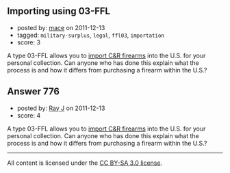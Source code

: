 ## Importing using 03-FFL

- posted by: [mace](https://stackexchange.com/users/-1/163-mace) on 2011-12-13
- tagged: `military-surplus`, `legal`, `ffl03`, `importation`
- score: 3

A type 03-FFL allows you to [import C&R firearms](http://www.atf.gov/firearms/guides/importation-verification/general-information-types-of-importers.html) into the U.S. for your personal collection. Can anyone who has done this explain what the process is and how it differs from purchasing a firearm within the U.S.?


## Answer 776

- posted by: [Ray J](https://stackexchange.com/users/-1/166-ray-j) on 2011-12-13
- score: 4

A type 03-FFL allows you to [import C&R firearms](http://www.atf.gov/firearms/guides/importation-verification/general-information-types-of-importers.html) into the U.S. for your personal collection. Can anyone who has done this explain what the process is and how it differs from purchasing a firearm within the U.S.?



---

All content is licensed under the [CC BY-SA 3.0 license](https://creativecommons.org/licenses/by-sa/3.0/).
